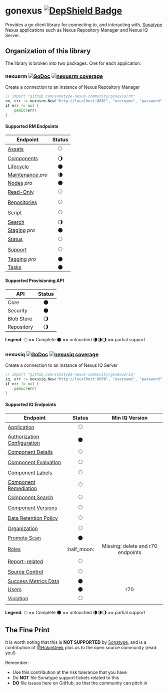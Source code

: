 # gonexus [![DepShield Badge](https://depshield.sonatype.org/badges/sonatype-nexus-community/gonexus/depshield.svg)](https://depshield.github.io)

Provides a go client library for connecting to, and interacting with, [Sonatype](//www.sonatype.com) Nexus applications such as Nexus Repository Manager and Nexus IQ Server.

## Organization of this library

The library is broken into two packages. One for each application.

### nexusrm [![GoDoc](http://godoc.org/github.com/sonatype-nexus-community/gonexus/rm?status.png)](http://godoc.org/github.com/sonatype-nexus-community/gonexus/rm) [![nexusrm coverage](https://gocover.io/_badge/github.com/sonatype-nexus-community/gonexus/rm?0 "nexusrm coverage")](http://gocover.io/github.com/sonatype-nexus-community/gonexus/rm)

Create a connection to an instance of Nexus Repository Manager

```go
// import "github.com/sonatype-nexus-community/gonexus/rm"
rm, err := nexusrm.New("http://localhost:8081", "username", "password")
if err != nil {
    panic(err)
}
```

#### Supported RM Endpoints

| Endpoint                                                                                             |         Status         |
| ---------------------------------------------------------------------------------------------------- | :--------------------: |
| [Assets](https://help.sonatype.com/repomanager3/rest-and-integration-api/assets-api)                 |      :full_moon:       |
| [Components](https://help.sonatype.com/repomanager3/rest-and-integration-api/components-api)         | :waning_gibbous_moon:  |
| [Lifecycle](https://help.sonatype.com/repomanager3/rest-and-integration-api/lifecycle-api)           |       :new_moon:       |
| [Maintenance](https://help.sonatype.com/repomanager3/rest-and-integration-api/maintenance-api) _pro_ | :waning_crescent_moon: |
| [Nodes](https://help.sonatype.com/repomanager3/rest-and-integration-api/nodes-api) _pro_             |       :new_moon:       |
| [Read-Only](https://help.sonatype.com/repomanager3/rest-and-integration-api/read-only-api)           |      :full_moon:       |
| [Repositories](https://help.sonatype.com/repomanager3/rest-and-integration-api/repositories-api)     |      :full_moon:       |
| [Script](https://help.sonatype.com/repomanager3/rest-and-integration-api/script-api)                 |      :full_moon:       |
| [Search](https://help.sonatype.com/repomanager3/rest-and-integration-api/search-api)                 | :waning_gibbous_moon:  |
| [Staging](https://help.sonatype.com/repomanager3/staging) _pro_                                      |       :new_moon:       |
| [Status](https://help.sonatype.com/repomanager3/rest-and-integration-api/status-api)                 |      :full_moon:       |
| [Support](https://help.sonatype.com/repomanager3/rest-and-integration-api/support-api)               |      :full_moon:       |
| [Tagging](https://help.sonatype.com/repomanager3/tagging) _pro_                                      |       :new_moon:       |
| [Tasks](https://help.sonatype.com/repomanager3/rest-and-integration-api/tasks-api)                   |       :new_moon:       |

#### Supported Provisioning API

| API        |        Status         |
| ---------- | :-------------------: |
| Core       |      :new_moon:       |
| Security   |      :new_moon:       |
| Blob Store | :waning_gibbous_moon: |
| Repository | :waning_gibbous_moon: |

**Legend**: :full_moon: == Complete :new_moon: == untouched :waning_crescent_moon::last_quarter_moon::waning_gibbous_moon: == partial support

### nexusiq [![GoDoc](http://godoc.org/github.com/sonatype-nexus-community/gonexus/iq?status.png)](http://godoc.org/github.com/sonatype-nexus-community/gonexus/iq) [![nexusiq coverage](https://gocover.io/_badge/github.com/sonatype-nexus-community/gonexus/iq?0 "nexusiq coverage")](http://gocover.io/github.com/sonatype-nexus-community/gonexus/iq)

Create a connection to an instance of Nexus IQ Server

```go
// import "github.com/sonatype-nexus-community/gonexus/iq"
iq, err := nexusiq.New("http://localhost:8070", "username", "password")
if err != nil {
    panic(err)
}

```

#### Supported IQ Endpoints

| Endpoint                                                                                                             |   Status    |          Min IQ Version           |
| -------------------------------------------------------------------------------------------------------------------- | :---------: | :-------------------------------: |
| [Application](https://help.sonatype.com/iqserver/automating/rest-apis/application-rest-apis---v2)                    | :full_moon: |                                   |
| [Authorization Configuration](https://help.sonatype.com/iqserver/automating/rest-apis)                               | :new_moon:  |                                   |
| [Component Details](https://help.sonatype.com/iqserver/automating/rest-apis/component-details-rest-api---v2)         | :full_moon: |                                   |
| [Component Evaluation](https://help.sonatype.com/iqserver/automating/rest-apis/component-evaluation-rest-apis---v2)  | :full_moon: |                                   |
| [Component Labels](https://help.sonatype.com/iqserver/automating/rest-apis/component-labels-rest-api---v2)           | :full_moon: |                                   |
| [Component Remediation](https://help.sonatype.com/iqserver/automating/rest-apis/component-remediation-rest-api---v2) | :full_moon: |                                   |
| [Component Search](https://help.sonatype.com/iqserver/automating/rest-apis/component-search-rest-apis---v2)          | :full_moon: |                                   |
| [Component Versions](https://help.sonatype.com/iqserver/automating/rest-apis/component-versions-rest-api---v2)       | :full_moon: |                                   |
| [Data Retention Policy](https://help.sonatype.com/iqserver/automating/rest-apis/data-retention-policy-rest-api---v2) | :full_moon: |                                   |
| [Organization](https://help.sonatype.com/iqserver/automating/rest-apis/organization-rest-apis---v2)                  | :full_moon: |                                   |
| [Promote Scan](https://help.sonatype.com/iqserver/automating/rest-apis/promote-scan-rest-api---v2)                   | :new_moon:  |                                   |
| [Roles](https://help.sonatype.com/iqserver/automating/rest-apis)                                                     | :half_moon: | Missing: delete and r70 endpoints |
| [Report-related](https://help.sonatype.com/iqserver/automating/rest-apis/report-related-rest-apis---v2)              | :full_moon: |                                   |
| [Source Control](https://help.sonatype.com/integrations/nexus-iq-for-github)                                         | :full_moon: |                                   |
| [Success Metrics Data](https://help.sonatype.com/iqserver/automating/rest-apis/success-metrics-data-rest-api---v2)   | :new_moon:  |                                   |
| [Users](https://help.sonatype.com/iqserver/automating/rest-apis)                                                     | :new_moon:  |                r70                |
| [Violation](https://help.sonatype.com/iqserver/automating/rest-apis/violation-rest-api---v2)                         | :full_moon: |                                   |

**Legend**: :full_moon: == Complete :new_moon: == untouched :waning_crescent_moon::last_quarter_moon::waning_gibbous_moon: == partial support

## The Fine Print

It is worth noting that this is **NOT SUPPORTED** by [Sonatype](//www.sonatype.com), and is a contribution of [@HokieGeek](https://github.com/HokieGeek)
plus us to the open source community (read: you!)

Remember:

- Use this contribution at the risk tolerance that you have
- Do **NOT** file Sonatype support tickets related to this
- **DO** file issues here on GitHub, so that the community can pitch in

